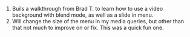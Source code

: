 1. Buils a walkthrough from Brad T. to learn how to use a video background with blend mode, as well as a slide in menu. 
2. Will change the size of the menu in my media queries, but other than that not much to improve on or fix. This was a quick fun one. 
